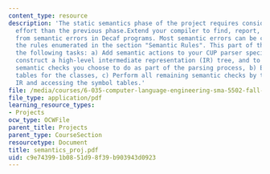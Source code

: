 ```yaml
---
content_type: resource
description: 'The static semantics phase of the project requires considerably more
  effort than the previous phase.Extend your compiler to find, report, and recover
  from semantic errors in Decaf programs. Most semantic errors can be checked by testing
  the rules enumerated in the section "Semantic Rules". This part of the project includes
  the following tasks: a) Add semantic actions to your CUP parser specification to
  construct a high-level intermediate representation (IR) tree, and to perform any
  semantic checks you choose to do as part of the parsing process, b) Build symbol
  tables for the classes, c) Perform all remaining semantic checks by traversing the
  IR and accessing the symbol tables.'
file: /media/courses/6-035-computer-language-engineering-sma-5502-fall-2005/c9e743991b0851d98f39b903943d0923_semantics_proj.pdf
file_type: application/pdf
learning_resource_types:
- Projects
ocw_type: OCWFile
parent_title: Projects
parent_type: CourseSection
resourcetype: Document
title: semantics_proj.pdf
uid: c9e74399-1b08-51d9-8f39-b903943d0923
---
```

